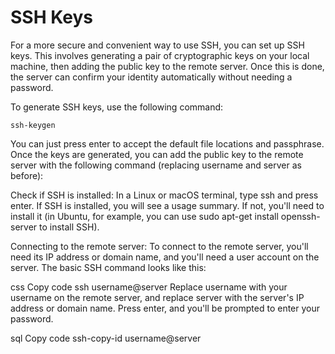 
# SSH Keys

For a more secure and convenient way to use SSH, you can set up SSH keys. This involves generating a pair of cryptographic keys on your local machine, then adding the
public key to the remote server. Once this is done, the server can confirm your identity automatically without needing a password.

To generate SSH keys, use the following command:

```
ssh-keygen
```

You can just press enter to accept the default file locations and passphrase. Once the keys are generated, you can add the public key to the 
remote server with the following command (replacing username and server as before):

Check if SSH is installed: In a Linux or macOS terminal, type ssh and press enter. If SSH is installed, you will see a usage summary. If not, you'll need to install it (in Ubuntu, for example, you can use sudo apt-get install openssh-server to install SSH).

Connecting to the remote server: To connect to the remote server, you'll need its IP address or domain name, and you'll need a user account on the server. The basic SSH command looks like this:

css
Copy code
ssh username@server
Replace username with your username on the remote server, and replace server with the server's IP address or domain name. Press enter, and you'll be prompted to enter your password.


sql
Copy code
ssh-copy-id username@server
